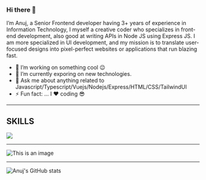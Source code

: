 ### Hi there 👋
I’m Anuj, a Senior Frontend developer having 3+ years of experience in Information Technology, I myself a creative coder who specializes in front-end development, also good at writing APIs in Node JS using Express JS. I am more specialized in UI development, and my mission is to translate user-focused designs into pixel-perfect websites or applications that run blazing fast.

- 🔭 I’m working on something cool :wink:	
- 🌱 I’m currently exporing on new technologies.
- 💬 Ask me about anything related to Javascript/Typescript/Vuejs/Nodejs/Express/HTML/CSS/TailwindUI
- ⚡ Fun fact: ... I :heart:	coding :sunglasses:	  

-----

## SKILLS 
<p align="left">
  <a href="https://skillicons.dev">
    <img src="https://skillicons.dev/icons?i=vue,nuxtjs,tailwind,ts,javascript,nodejs,express,vite,webpack,html,css,bootstrap,electron,mysql,postgresql,sqlite,git,github,gitlab" />
  </a>
</p>

-----

![This is an image](https://cr-skills-chart-widget.azurewebsites.net/api/api?username=anujjhawar28)

-----
![Anuj's GitHub stats](https://github-readme-stats.vercel.app/api?username=anujjhawar28&count_private=true&show_icons=true&hide=stars,contribs)

